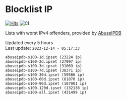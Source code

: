 # Blocklist IP

[![Hits](https://hits.seeyoufarm.com/api/count/incr/badge.svg?url=https%3A%2F%2Fgithub.com%2Fborestad%2Fblocklist-ip%2F&count_bg=%2379C83D&title_bg=%23555555&icon=&icon_color=%23E7E7E7&title=hits&edge_flat=false)](https://hits.seeyoufarm.com)  ![CI](https://img.shields.io/github/workflow/status/borestad/blocklist-ip/CI?style=flat-square)

Lists with worst IPv4 offenders, provided by [AbuseIPDB](https://www.abuseipdb.com/)

<!-- FOOTER-PLACEHOLDER -->
Updated every 5 hours<br>
Last update: `2023-12-14 - 05:17:33`
```
abuseipdb-s100-1d.ipset (23224 ip)
abuseipdb-s100-2d.ipset (27997 ip)
abuseipdb-s100-3d.ipset (31069 ip)
abuseipdb-s100-7d.ipset (38371 ip)
abuseipdb-s100-30d.ipset (59586 ip)
abuseipdb-s100-60d.ipset (81870 ip)
abuseipdb-s100-90d.ipset (107901 ip)
abuseipdb-s100-120d.ipset (132138 ip)
abuseipdb-s100-all.ipset (431499 ip)
```

